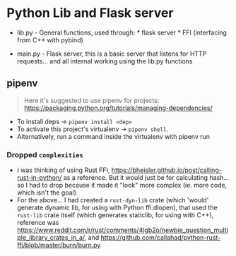 # Python Lib and Flask server

* lib.py - General functions, used through:
		* flask server
		* FFI (interfacing from C++ with pybind)

* main.py - Flask server, this is a basic server that listens for HTTP requests... and all internal working using the lib.py functions

## pipenv

> Here it's suggested to use pipenv for projects: https://packaging.python.org/tutorials/managing-dependencies/

* To install deps -> `pipenv install <dep>`
* To activate this project's virtualenv -> `pipenv shell`.
* Alternatively, run a command inside the virtualenv with pipenv run

### Dropped `complexities`

* I was thinking of using Rust FFI, https://bheisler.github.io/post/calling-rust-in-python/ as a reference.
But it would just be for calculating hash... so I had to drop because it made it "look" more complex (ie. more code, which isn't the goal)
* For the above... I had created a `rust-dyn-lib` crate (which 'would' generate dynamic lib, for using with Python ffi.dlopen), that used the `rust-lib` crate itself (which generates staticlib, for using with C++), reference was https://www.reddit.com/r/rust/comments/4lgb2o/newbie_question_multiple_library_crates_in_a/, and https://github.com/callahad/python-rust-ffi/blob/master/burn/burn.py

